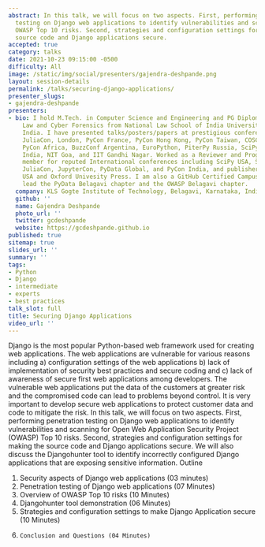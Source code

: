 ```yaml
---
abstract: In this talk, we will focus on two aspects. First, performing penetration
  testing on Django web applications to identify vulnerabilities and scanning for
  OWASP Top 10 risks. Second, strategies and configuration settings for making the
  source code and Django applications secure.
accepted: true
category: talks
date: 2021-10-23 09:15:00 -0500
difficulty: All
image: /static/img/social/presenters/gajendra-deshpande.png
layout: session-details
permalink: /talks/securing-django-applications/
presenter_slugs:
- gajendra-deshpande
presenters:
- bio: I hold M.Tech. in Computer Science and Engineering and PG Diploma in  Cyber
    Law and Cyber Forensics from National Law School of India University, Bengaluru
    India. I have presented talks/posters/papers at prestigious conferences including
    JuliaCon, London, PyCon France, PyCon Hong Kong, PyCon Taiwan, COSCUP Taiwan,
    PyCon Africa, BuzzConf Argentina, EuroPython, PiterPy Russia, SciPy USA, SciPy
    India, NIT Goa, and IIT Gandhi Nagar. Worked as a Reviewer and Program Committee
    member for reputed International conferences including SciPy USA, SciPy Japan,
    JuliaCon, JupyterCon, PyData Global, and PyCon India, and publishers include Manning
    USA and Oxford Univesity Press. I am also a GitHub Certified Campus Advisor. I
    lead the PyData Belagavi chapter and the OWASP Belagavi chapter.
  company: KLS Gogte Institute of Technology, Belagavi, Karnataka, India
  github: ''
  name: Gajendra Deshpande
  photo_url: ''
  twitter: gcdeshpande
  website: https://gcdeshpande.github.io
published: true
sitemap: true
slides_url: ''
summary: ''
tags:
- Python
- Django
- intermediate
- experts
- best practices
talk_slot: full
title: Securing Django Applications
video_url: ''
---
```


Django is the most popular Python-based web framework used for creating web applications. The web applications are vulnerable for various reasons including a) configuration settings of the web applications b) lack of implementation of security best practices and secure coding and c) lack of awareness of secure first web applications among developers. The vulnerable web applications put the data of the customers at greater risk and the compromised code can lead to problems beyond control. It is very important to develop secure web applications to protect customer data and code to mitigate the risk. In this talk, we will focus on two aspects. First, performing penetration testing on Django web applications to identify vulnerabilities and scanning for Open Web Application Security Project (OWASP) Top 10 risks. Second, strategies and configuration settings for making the source code and Django applications secure. We will also discuss the Djangohunter tool to identify incorrectly configured Django applications that are exposing sensitive information.
Outline
1.	Security aspects of Django web applications (03 minutes)
2.	Penetration testing of Django web applications (07 Minutes)
3.	Overview of OWASP Top 10 risks (10 Minutes)
4.	Djangohunter tool demonstration (06 Minutes)
5.	Strategies and configuration settings to make Django Application secure (10 Minutes)
6.     Conclusion and Questions (04 Minutes)
